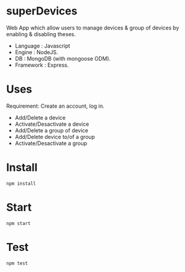 # superDevices
Web App which allow users to manage devices & group of devices by enabling & disabling theses.

* Language : Javascript
* Engine : NodeJS.
* DB : MongoDB (with mongoose ODM).
* Framework : Express.

# Uses
Requirement: Create an account, log in.

* Add/Delete a device
* Activate/Desactivate a device
* Add/Delete a group of device
* Add/Delete device to/of a group
* Activate/Desactivate a group

# Install
`npm install`

# Start
`npm start`

# Test
`npm test`
